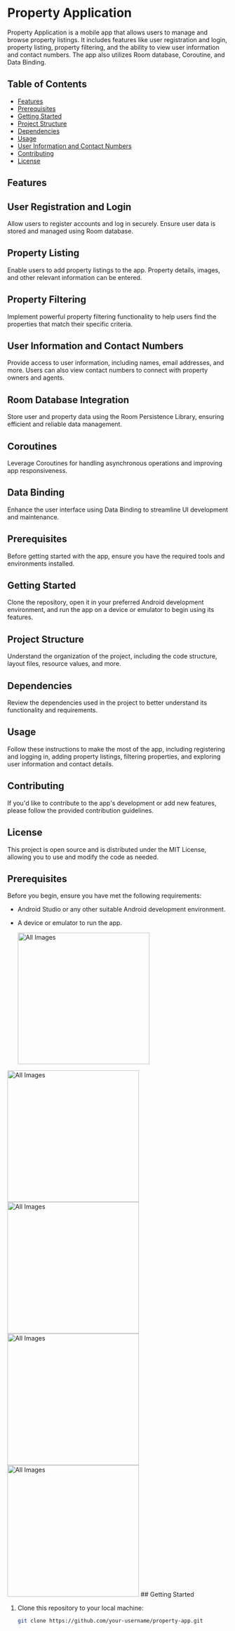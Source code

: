 # Property Application


Property Application is a mobile app that allows users to manage and browse property listings. It includes features like user registration and login, property listing, property filtering, and the ability to view user information and contact numbers. The app also utilizes Room database, Coroutine, and Data Binding.

## Table of Contents

- [Features](#features)
- [Prerequisites](#prerequisites)
- [Getting Started](#getting-started)
- [Project Structure](#project-structure)
- [Dependencies](#dependencies)
- [Usage](#usage)
- [User Information and Contact Numbers](#user-information-and-contact-numbers)
- [Contributing](#contributing)
- [License](#license)

## Features

## User Registration and Login

Allow users to register accounts and log in securely. Ensure user data is stored and managed using Room database.

## Property Listing

Enable users to add property listings to the app. Property details, images, and other relevant information can be entered.

## Property Filtering

Implement powerful property filtering functionality to help users find the properties that match their specific criteria.

## User Information and Contact Numbers

Provide access to user information, including names, email addresses, and more. Users can also view contact numbers to connect with property owners and agents.

## Room Database Integration

Store user and property data using the Room Persistence Library, ensuring efficient and reliable data management.

## Coroutines

Leverage Coroutines for handling asynchronous operations and improving app responsiveness.

## Data Binding

Enhance the user interface using Data Binding to streamline UI development and maintenance.

## Prerequisites

Before getting started with the app, ensure you have the required tools and environments installed.

## Getting Started

Clone the repository, open it in your preferred Android development environment, and run the app on a device or emulator to begin using its features.

## Project Structure

Understand the organization of the project, including the code structure, layout files, resource values, and more.

## Dependencies

Review the dependencies used in the project to better understand its functionality and requirements.

## Usage

Follow these instructions to make the most of the app, including registering and logging in, adding property listings, filtering properties, and exploring user information and contact details.

## Contributing

If you'd like to contribute to the app's development or add new features, please follow the provided contribution guidelines.

## License

This project is open source and is distributed under the MIT License, allowing you to use and modify the code as needed.


## Prerequisites

Before you begin, ensure you have met the following requirements:

- Android Studio or any other suitable Android development environment.
- A device or emulator to run the app.

  <img src="https://github.com/Moazzammaitla/Property_Application/assets/83607724/ab6988af-390b-4481-b85a-d4d771fa22a2"  alt="All Images" width="300"/>

 <img src="https://github.com/Moazzammaitla/Property_Application/assets/83607724/52151791-6257-46b9-ae87-870e64e183d8"  alt="All Images" width="300"/>
 <img src="https://github.com/Moazzammaitla/Property_Application/assets/83607724/e198932c-1908-4fae-a9ce-825769072dda"  alt="All Images" width="300"/>
  <img src="https://github.com/Moazzammaitla/Property_Application/assets/83607724/bf046230-789a-48c6-8108-7b497b477a36"  alt="All Images" width="300"/>
   <img src="https://github.com/Moazzammaitla/Property_Application/assets/83607724/57026256-71f6-402b-ac63-b463b16105d7"  alt="All Images" width="300"/>
## Getting Started

1. Clone this repository to your local machine:

   ```bash
   git clone https://github.com/your-username/property-app.git
